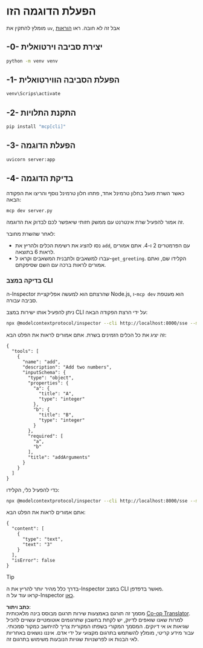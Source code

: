 <!--
CO_OP_TRANSLATOR_METADATA:
{
  "original_hash": "69ba3bd502bd743233137bac5539c08b",
  "translation_date": "2025-08-18T16:58:13+00:00",
  "source_file": "03-GettingStarted/05-sse-server/solution/python/README.md",
  "language_code": "he"
}
-->
# הפעלת הדוגמה הזו

מומלץ להתקין את `uv`, אבל זה לא חובה. ראו [הוראות](https://docs.astral.sh/uv/#highlights)

## -0- יצירת סביבה וירטואלית

```bash
python -m venv venv
```

## -1- הפעלת הסביבה הווירטואלית

```bash
venv\Scrips\activate
```

## -2- התקנת התלויות

```bash
pip install "mcp[cli]"
```

## -3- הפעלת הדוגמה

```bash
uvicorn server:app
```

## -4- בדיקת הדוגמה

כאשר השרת פועל בחלון טרמינל אחד, פתחו חלון טרמינל נוסף והריצו את הפקודה הבאה:

```bash
mcp dev server.py
```

זה אמור להפעיל שרת אינטרנט עם ממשק חזותי שיאפשר לכם לבדוק את הדוגמה.

לאחר שהשרת מחובר:

- נסו להציג את רשימת הכלים ולהריץ את `add`, עם הפרמטרים 2 ו-4. אתם אמורים לראות 6 בתוצאה.
- עברו למשאבים ולתבנית המשאבים וקראו ל-`get_greeting`. הקלידו שם, ואתם אמורים לראות ברכה עם השם שסיפקתם.

### בדיקה במצב CLI

ה-Inspector שהרצתם הוא למעשה אפליקציית Node.js, ו-`mcp dev` הוא מעטפת סביבה עבורה.

ניתן להפעיל אותו ישירות במצב CLI על ידי הרצת הפקודה הבאה:

```bash
npx @modelcontextprotocol/inspector --cli http://localhost:8000/sse --method tools/list
```

זה יציג את כל הכלים הזמינים בשרת. אתם אמורים לראות את הפלט הבא:

```text
{
  "tools": [
    {
      "name": "add",
      "description": "Add two numbers",
      "inputSchema": {
        "type": "object",
        "properties": {
          "a": {
            "title": "A",
            "type": "integer"
          },
          "b": {
            "title": "B",
            "type": "integer"
          }
        },
        "required": [
          "a",
          "b"
        ],
        "title": "addArguments"
      }
    }
  ]
}
```

כדי להפעיל כלי, הקלידו:

```bash
npx @modelcontextprotocol/inspector --cli http://localhost:8000/sse --method tools/call --tool-name add --tool-arg a=1 --tool-arg b=2
```

אתם אמורים לראות את הפלט הבא:

```text
{
  "content": [
    {
      "type": "text",
      "text": "3"
    }
  ],
  "isError": false
}
```

> [!TIP]  
> בדרך כלל מהיר יותר להריץ את ה-Inspector במצב CLI מאשר בדפדפן.  
> קראו עוד על ה-Inspector [כאן](https://github.com/modelcontextprotocol/inspector).

**כתב ויתור**:  
מסמך זה תורגם באמצעות שירות תרגום מבוסס בינה מלאכותית [Co-op Translator](https://github.com/Azure/co-op-translator). למרות שאנו שואפים לדיוק, יש לקחת בחשבון שתרגומים אוטומטיים עשויים להכיל שגיאות או אי דיוקים. המסמך המקורי בשפתו המקורית צריך להיחשב כמקור סמכותי. עבור מידע קריטי, מומלץ להשתמש בתרגום מקצועי על ידי אדם. איננו נושאים באחריות לאי הבנות או לפרשנויות שגויות הנובעות משימוש בתרגום זה.